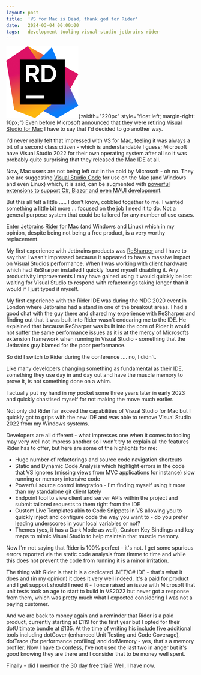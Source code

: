 ```yaml
---
layout: post
title:  'VS for Mac is Dead, thank god for Rider'
date:   2024-03-04 00:00:00
tags:   development tooling visual-studio jetbrains rider
---
```

![jetbrains rider logo](/assets/images/rider-icon.png){:width="220px" style="float:left; margin-right: 10px;"}
Even before Microsoft announced that they were <a href='https://learn.microsoft.com/en-us/visualstudio/mac/what-happened-to-vs-for-mac?view=vsmac-2022' target='_blank'>retiring Visual Studio for Mac</a> I have to say that I'd decided to go another way.

I'd never really felt that impressed with VS for Mac, feeling it was always a bit of a second class citizen - which is understandable I guess; Microsoft have Visual Studio 2022 for their own operating system after all so it was probably quite surprising that they released the Mac IDE at all.

Now, Mac users are not being left out in the cold by Microsoft - oh no. They are are suggesting <a href='https://learn.microsoft.com/en-us/visualstudio/mac/what-happened-to-vs-for-mac?view=vsmac-2022' target='_blank'>Visual Studio Code</a> for use on the Mac (and Windows and even Linux) which, it is said, can be augmented with <a href='https://marketplace.visualstudio.com/items?itemName=ms-dotnettools.csdevkit' target='_blank'>powerful extensions to support C#, Blazor and even MAUI development</a>.

But this all felt a little ..... I don't know, cobbled together to me. I wanted something a little bit more ... focused on the job I need it to do. Not a general purpose system that could be tailored for any number of use cases.

Enter <a href='https://www.jetbrains.com/rider/download/#section=mac' target='_blank'>Jetbrains Rider for Mac</a> (and Windows and Linux) which in my opinion, despite being not being a free product, is a very worthy replacement.
<!--more-->

My first experience with Jetbrains products was <a href='https://www.jetbrains.com/resharper/' target='_blank'>ReSharper</a> and I have to say that I wasn't impressed because it appeared to have a massive impact on Visual Studios performance. When I was working with client hardware which had ReSharper installed I quickly found myself disabling it.
Any productivity improvements I may have gained using it would quickly be lost waiting for Visual Studio to respond with refactorings taking longer than it would if I just typed it myself.

My first experience with the Rider IDE was during the NDC 2020 event in London where Jetbrains had a stand in one of the breakout areas. I had a good chat with the guy there and shared my experience with ReSharper and finding out that it was built into Rider wasn't endearing me to the IDE. He explained that because ReSharper was built into the core of Rider it would not suffer the same performance issues as it is at the mercy of Microsofts extension framework when running in Visual Studio - something that the Jetbrains guy blamed for the poor performance.

So did I switch to Rider during the conference .... no, I didn't.

Like many developers changing something as fundamental as their IDE, something they use day in and day out and have the muscle memory to prove it, is not something done on a whim.

I actually put my hand in my pocket some three years later in early 2023 and quickly chastised myself for not making the move much earlier.

Not only did Rider far exceed the capabilities of Visual Studio for Mac but I quickly got to grips with the new IDE and was able to remove Visual Studio 2022 from my Windows systems.

Developers are all different - what impresses one when it comes to tooling may very well not impress another so I won't try to explain all the features Rider has to offer, but here are some of the highlights for me:

- Huge number of refactorings and source code navigation shortcuts
- Static and Dynamic Code Analysis which highlight errors in the code that VS ignores (missing views from MVC applications for instance) slow running or memory intensive code
- Powerful source control integration - I'm finding myself using it more than my standalone git client lately
- Endpoint tool to view client and server APIs within the project and submit tailored requests to them right from the IDE
- Custom Live Templates akin to Code Snippets in VS allowing you to quickly inject and configure code the way you want to - do you prefer leading underscores in your local variables or not?
- Themes (yes, it has a Dark Mode as well), Custom Key Bindings and key maps to mimic Visual Studio to help maintain that muscle memory.

Now I'm not saying that Rider is 100% perfect - it's not. I get some spurious errors reported via the static code analysis from timme to time and while this does not prevent the code from running it is a minor irritation.

The thing with Rider is that it is a dedicated .NET/C# IDE - that's what it does and (in my opinion) it does it very well indeed. It's a paid for product and I get support should I need it - I once raised an issue with Microsoft that unit tests took an age to start to build in VS2022 but never got a response from them, which was pretty much what I expected considering I was not a paying customer.

And we are back to money again and a reminder that Rider is a paid product, currently starting at £119 for the first year but I opted for their dotUltimate bundle at £135. At the time of writing his include five additional tools including dotCover (enhanced Unit Testing and Code Coverage), dotTrace (for performance profiling) and dotMemory - yes, that's a memory profiler. Now I have to confess, I've not used the last two in anger but it's good knowing they are there and I consider that to be money well spent.

Finally - did I mention the 30 day free trial? Well, I have now.